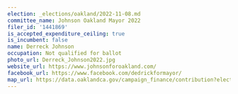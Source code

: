 ```yaml
---
election: _elections/oakland/2022-11-08.md
committee_name: Johnson Oakland Mayor 2022
filer_id: '1441869'
is_accepted_expenditure_ceiling: true
is_incumbent: false
name: Derreck Johnson
occupation: Not qualified for ballot
photo_url: Derreck_Johnson2022.jpg
website_url: https://www.johnsonforoakland.com/
facebook_url: https://www.facebook.com/dedrickformayor/
map_url: https://data.oaklandca.gov/campaign_finance/contribution?electionYear=2022&candidates=1441869&since=2020-02-22&until=2022-06-30
---
```

